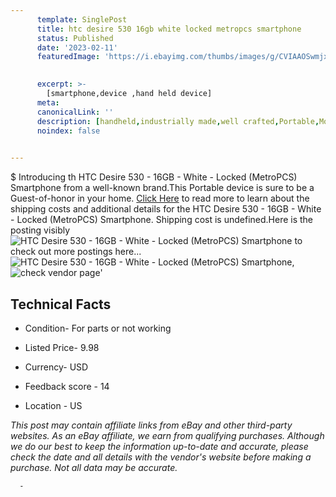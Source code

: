 ```yaml
---
      template: SinglePost
      title: htc desire 530 16gb white locked metropcs smartphone
      status: Published
      date: '2023-02-11'
      featuredImage: 'https://i.ebayimg.com/thumbs/images/g/CVIAAOSwmjxj0FG2/s-l225.jpg'
       

      excerpt: >-
        [smartphone,device ,hand held device]
      meta:
      canonicalLink: ''
      description: [handheld,industrially made,well crafted,Portable,Mobile,Compact,Convenient,Lightweight,Maneuverable,Man-portable,Miniature,Carriable,Hand-held,Light,Holdable,Transportable,Mobile device,Pocket-sized,On-the-go,Wireless,Cordless,Compact size,Convenient size, smartphone,device ,hand held device]
      noindex: false
      

---
```

$
      Introducing th HTC Desire 530 - 16GB - White - Locked (MetroPCS) Smartphone from a well-known brand.This Portable device  is sure to be a Guest-of-honor in your home. [Click Here](https://www.ebay.com/itm/374478298830?hash=item5730a55ece%3Ag%3ACVIAAOSwmjxj0FG2&mkevt=1&mkcid=1&mkrid=711-53200-19255-0&campid=%253CePNCampaignId%253E&customid=%253CreferenceId%253E&toolid=10049) to read more to learn about the shipping costs and additional details for the HTC Desire 530 - 16GB - White - Locked (MetroPCS) Smartphone. Shipping cost is undefined.Here is the posting visibly ![HTC Desire 530 - 16GB - White - Locked (MetroPCS) Smartphone](https://i.ebayimg.com/thumbs/images/g/CVIAAOSwmjxj0FG2/s-l225.jpg) to check out more postings here... ![HTC Desire 530 - 16GB - White - Locked (MetroPCS) Smartphone](https://i.ebayimg.com/images/g/CVIAAOSwmjxj0FG2/s-l1600.jpg), ![check vendor page](https://origin-galleryplus.ebayimg.com/ws/web/374478298830_2_0_1/225x225.jpg,https://origin-galleryplus.ebayimg.com/ws/web/374478298830_3_0_1/225x225.jpg)'

      

 ## Technical Facts 



     
      

 - Condition- For parts or not working 


      

 - Listed Price- 9.98 


      

 - Currency- USD 


      

 - Feedback score - 14 


      

 - Location - US 


      
      

 *_This post may contain affiliate links from eBay and other third-party websites. As an eBay affiliate, we earn from qualifying purchases. Although we do our best to keep the information up-to-date and accurate, please check the date and all details with the vendor's website before making a purchase. Not all data may be accurate._*




      -
